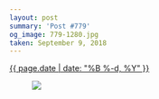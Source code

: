 ```yaml
---
layout: post
summary: 'Post #779'
og_image: 779-1280.jpg
taken: September 9, 2018
---
```


<div class="post">
 <time>
  <a href="/779">
   {{ page.date | date: "%B %-d, %Y" }}
  </a>
 </time>
 <a href="/779">
  <figure data-taken="9/9/2018">
   <img sizes="(min-width: 700px) 50vw, calc(100vw - 2rem)" src="{{ site.assets_url }}/779-640.jpg" srcset="{{ site.assets_url }}/779-320.jpg 320w, {{ site.assets_url }}/779-640.jpg 640w, {{ site.assets_url }}/779-960.jpg 960w, {{ site.assets_url }}/779-1280.jpg 1280w"/>
  </figure>
 </a>
</div>

